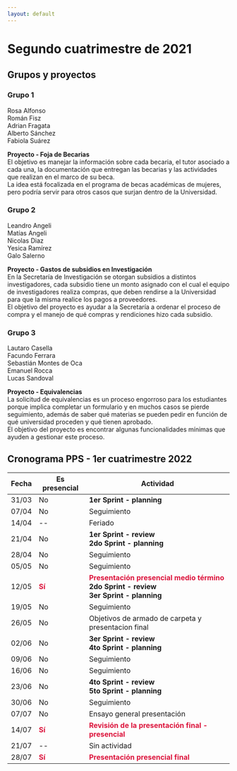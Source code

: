 ```yaml
---
layout: default
---
```



# Segundo cuatrimestre de 2021

## Grupos y proyectos

### Grupo 1
Rosa Alfonso  
Román Fisz  
Adrian Fragata  
Alberto Sánchez  
Fabiola Suárez  

[comment]: # "Rosa Alfonso <rosa.alfonso1993@gmail.com>"
[comment]: # "Román Fisz <r_af_95@hotmail.com>"  
[comment]: # "Adrian Fragata <fragataadrian99@gmail.com>"  
[comment]: # "Alberto Sánchez <albertoleandrosanchez@hotmail.com>"  
[comment]: # "Fabiola Suárez <fabiolaelena98@gmail.com>"  

**Proyecto - Foja de Becarias**  
El objetivo es manejar la información sobre cada becaria, el tutor asociado a cada una, la documentación que entregan las becarias y las actividades que realizan en el marco de su beca.  
La idea está focalizada en el programa de becas académicas de mujeres, pero podría servir para otros casos que surjan dentro de la Universidad.


### Grupo 2
Leandro Angeli  
Matías Angeli  
Nicolas Diaz  
Yesica Ramírez  
Galo Salerno  

[comment]: # "Leandro Angeli <leandroangeli@outlook.com.ar>"  
[comment]: # "Matías Angeli <matiasangeli@gmail.com>"  
[comment]: # "Nicolas Diaz <profesionalnicolasdiaz@gmail.com>"  
[comment]: # "Yesica Ramírez <yesica.b.ramirez@hotmail.com>"  
[comment]: # "Galo Salerno <galosalerno@gmail.com>"  

**Proyecto - Gastos de subsidios en Investigación**  
En la Secretaría de Investigación se otorgan subsidios a distintos investigadores, cada subsidio tiene un monto asignado con el cual el equipo de investigadores realiza compras, que deben rendirse a la Universidad para que la misma realice los pagos a proveedores.  
El objetivo del proyecto es ayudar a la Secretaría a ordenar el proceso de compra y el manejo de qué compras y rendiciones hizo cada subsidio.


### Grupo 3
Lautaro Casella  
Facundo Ferrara  
Sebastián Montes de Oca  
Emanuel Rocca  
Lucas Sandoval

[comment]: # "Lautaro Casella <lautaromcasella@gmail.com>"  
[comment]: # "Facundo Ferrara <facuferrara@hotmail.com>"  
[comment]: # "Sebastián Montes de Oca<seba.e.mdo@gmail.com>"  
[comment]: # "Emanuel Rocca <emanuelroc9@gmail.com>"  
[comment]: # "Lucas Sandoval <lukaz945@gmail.com>"

**Proyecto - Equivalencias**  
La solicitud de equivalencias es un proceso engorroso para los estudiantes porque implica completar un formulario y en muchos casos se pierde seguimiento, además de saber qué materias se pueden pedir en función de qué universidad proceden y qué tienen aprobado.   
El objetivo del proyecto es encontrar algunas funcionalidades mínimas que ayuden a gestionar este proceso.



## Cronograma PPS - 1er cuatrimestre 2022

| Fecha | Es presencial | Actividad |
| --- | --- | --- |
| 31/03 | No | <b>1er Sprint - planning<b> |
| 07/04 | No | Seguimiento |
| 14/04 | -- | Feriado |
| 21/04 | No | <b>1er Sprint - review<b><br/><b>2do Sprint - planning<b> |
| 28/04 | No | Seguimiento |
| 05/05 | No | Seguimiento |
| 12/05 | <span style="font-weight: bold; color: crimson">Sí</span> | <span style="font-weight: bold; color: crimson">Presentación presencial medio término</span><br/><b>2do Sprint - review<b><br/><b>3er Sprint - planning<b> |
| 19/05 | No | Seguimiento |
| 26/05 | No | Objetivos de armado de carpeta y presentacion final |
| 02/06 | No | <b>3er Sprint - review<b><br/><b>4to Sprint - planning<b> |
| 09/06 | No | Seguimiento |
| 16/06 | No | Seguimiento |
| 23/06 | No | <b>4to Sprint - review<b><br/><b>5to Sprint - planning<b> |
| 30/06 | No | Seguimiento |
| 07/07 | No | Ensayo general presentación |
| 14/07 | <span style="font-weight: bold; color: crimson">Sí</span> | <span style="font-weight: bold; color: crimson">Revisión de la presentación final - presencial</span> |
| 21/07 | -- | Sin actividad |
| 28/07 | <span style="font-weight: bold; color: crimson">Sí</span> | <span style="font-weight: bold; color: crimson">Presentación presencial final</span> |
